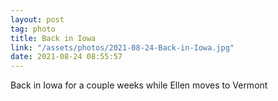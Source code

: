 ```yaml
---
layout: post
tag: photo
title: Back in Iowa
link: "/assets/photos/2021-08-24-Back-in-Iowa.jpg"
date: 2021-08-24 08:55:57
---
```

Back in Iowa for a couple weeks while Ellen moves to Vermont
